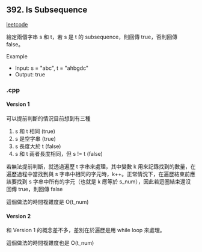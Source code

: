 ## 392. Is Subsequence
[leetcode](https://leetcode.com/problems/is-subsequence/description/)

給定兩個字串 s 和 t，若 s 是 t 的 subsequence，則回傳 true，否則回傳 false。

Example
- Input: s = "abc", t = "ahbgdc"
- Output: true
### .cpp
#### Version 1
可以提前判斷的情況目前想到有三種
1. s 和 t 相同 (true)
2. s 是空字串 (true)
3. s 長度大於 t (false)
4. s 和 t 兩者長度相同，但 s != t (false)
 
若無法提前判斷，就透過遍歷 t 字串來處理，其中變數 k 用來記錄找到的數量，在遍歷過程中當找到與 s 字串中相同的字元時，k++。正常情況下，在遍歷結束前應該要找到 s 字串中所有的字元（也就是 k 應等於 s_num），因此若迴圈結束還沒回傳 true，則回傳 false

這個做法的時間複雜度是 O(t_num)
#### Version 2
和 Version 1 的概念差不多，差別在於遍歷是用 while loop 來處理。

這個做法的時間複雜度也是 O(t_num)
